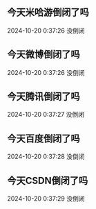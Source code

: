 ## 今天米哈游倒闭了吗

2024-10-20 0:37:26 没倒闭

## 今天微博倒闭了吗

2024-10-20 0:37:26 没倒闭

## 今天腾讯倒闭了吗

2024-10-20 0:37:27 没倒闭

## 今天百度倒闭了吗

2024-10-20 0:37:28 没倒闭

## 今天CSDN倒闭了吗

2024-10-20 0:37:29 没倒闭

